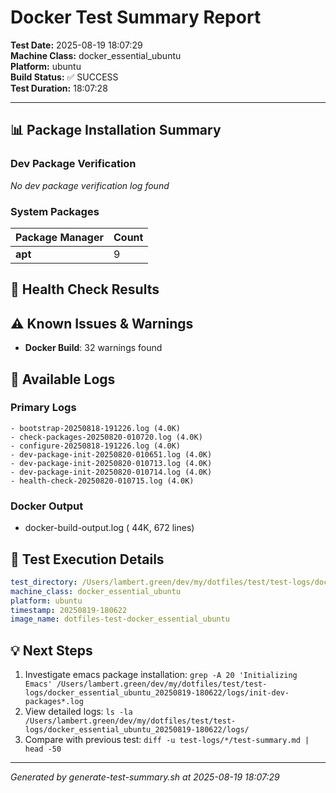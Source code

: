 # Docker Test Summary Report

**Test Date:** 2025-08-19 18:07:29  
**Machine Class:** docker_essential_ubuntu  
**Platform:** ubuntu  
**Build Status:** ✅ SUCCESS  
**Test Duration:** 18:07:28

---

## 📊 Package Installation Summary

### Dev Package Verification

*No dev package verification log found*

### System Packages

| Package Manager | Count |
|-----------------|-------|
| **apt** | 9 |

## 🏥 Health Check Results

## ⚠️ Known Issues & Warnings

- **Docker Build**: 32 warnings found

## 📁 Available Logs

### Primary Logs
```
- bootstrap-20250818-191226.log (4.0K)
- check-packages-20250820-010720.log (4.0K)
- configure-20250818-191226.log (4.0K)
- dev-package-init-20250820-010651.log (4.0K)
- dev-package-init-20250820-010713.log (4.0K)
- dev-package-init-20250820-010714.log (4.0K)
- health-check-20250820-010715.log (4.0K)
```

### Docker Output
- docker-build-output.log ( 44K, 672 lines)

## 🔧 Test Execution Details

```yaml
test_directory: /Users/lambert.green/dev/my/dotfiles/test/test-logs/docker_essential_ubuntu_20250819-180622
machine_class: docker_essential_ubuntu
platform: ubuntu
timestamp: 20250819-180622
image_name: dotfiles-test-docker_essential_ubuntu
```

## 💡 Next Steps

1. Investigate emacs package installation: `grep -A 20 'Initializing Emacs' /Users/lambert.green/dev/my/dotfiles/test/test-logs/docker_essential_ubuntu_20250819-180622/logs/init-dev-packages*.log`
2. View detailed logs: `ls -la /Users/lambert.green/dev/my/dotfiles/test/test-logs/docker_essential_ubuntu_20250819-180622/logs/`
3. Compare with previous test: `diff -u test-logs/*/test-summary.md | head -50`

---
*Generated by generate-test-summary.sh at 2025-08-19 18:07:29*
